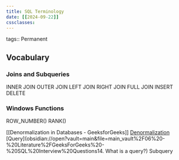```yaml
---
title: SQL Terminology
date: [[2024-09-22]] 
cssclasses:
---
```

tags:: Permanent


## Vocabulary

### Joins and Subqueries
INNER JOIN
OUTER JOIN
LEFT JOIN
RIGHT JOIN
FULL JOIN
INSERT
DELETE

### Windows Functions
ROW_NUMBER()
RANK()

[[Denormalization in Databases - GeeksforGeeks]]
[Denormalization](https://www.geeksforgeeks.org/denormalization-in-databases) 
[Query](obsidian://open?vault=main&file=main_vault%2F06%20-%20Literature%2FGeeksForGeeks%20-%20SQL%20Interview%20Questions14. What is a query?)
Subquery